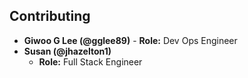 ## Contributing

- **Giwoo G Lee (@gglee89)** - **Role:** Dev Ops Engineer
  <br>
- **Susan (@jhazelton1)**
  - **Role:** Full Stack Engineer
